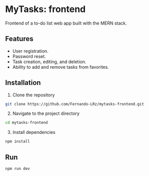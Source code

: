 # MyTasks: frontend
Frontend of a to-do list web app built with the MERN stack.

## Features
* User registration.
* Password reset.
* Task creation, editing, and deletion.
* Ability to add and remove tasks from favorites.
  
## Installation
1. Clone the repository
```bash
git clone https://github.com/Fernando-LRz/mytasks-frontend.git
``` 
2. Navigate to the project directory
```bash
cd mytasks-frontend
```
3. Install dependencies
```bash
npm install
```

## Run
```bash
npm run dev
```
